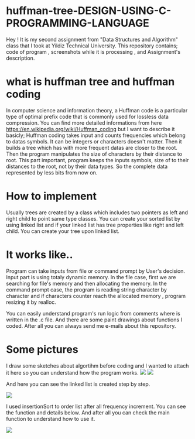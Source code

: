 # huffman-tree-DESIGN-USING-C-PROGRAMMING-LANGUAGE
Hey ! It is my second assignment from "Data Structures and Algorithm" class that I took at Yildiz Technical University. This repository contains; code of program , screenshots while it is processing , and Assignment's description.

# what is huffman tree and huffman coding
  In computer science and information theory, a Huffman code is a particular type of optimal prefix code that is commonly used for lossless data compression. You can find more detailed informations from here https://en.wikipedia.org/wiki/Huffman_coding but I want to describe it basicly;
  Huffman coding takes input and counts frequencies which belong to datas symbols. It can be integers or characters doesn't matter. Then 
it builds a tree which has with more frequent datas are closer to the root. Then the program manipulates the size of characters by their
distance to root. This part important, program keeps the inputs symbols, size of to their distances to the root, not by their data types. So the complete data represented by less bits from now on.
# How to implement
  Usually trees are created by a class which includes two pointers as left and right child to point same type classes. You can create your sorted list by using linked list and if your linked list has tree properties like right and left child. You can create your tree upon linked list. 
# It works like..
Program can take inputs from file or command prompt by User's decision. Input part is using totaly dynamic memory. In the file case, first we are searching for file's memory and then allocating the memory. In the command prompt case, the program is reading string character by character and if characters counter reach the allocated memory , program resizing it by realloc.

You can easily understand program's run logic from comments where is written in the .c file. And there are some paint drawings about functions I coded. After all you can always send me e-mails about this repository.
# Some pictures
I draw some sketches about algortihm before coding and I wanted to attach it here so you can understand how the program works.
<img src="https://github.com/sercfornow/huffman-tree-DESIGN-USING-C-PROGRAMMING-LANGUAGE/blob/master/handsketch/10.jpg">
<img src="https://github.com/sercfornow/huffman-tree-DESIGN-USING-C-PROGRAMMING-LANGUAGE/blob/master/handsketch/20.jpg">

And here you can see the linked list is created step by step.

<img src="https://github.com/sercfornow/huffman-tree-DESIGN-USING-C-PROGRAMMING-LANGUAGE/blob/master/screenshots/fulllist.png">

I used insertionSort to order list after all frequency increment. You can see the function and details below. And after all you can check the main function to understand how to use it.

<img src="https://github.com/sercfornow/huffman-tree-DESIGN-USING-C-PROGRAMMING-LANGUAGE/blob/master/functionsandDescription/insertionSort.png">
